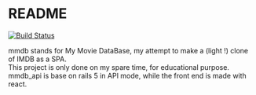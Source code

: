 # README  

[![Build Status](https://semaphoreci.com/api/v1/landry/mmdb_api/branches/master/badge.svg)](https://semaphoreci.com/landry/mmdb_api)

mmdb stands for My Movie DataBase, my attempt to make a (light !) clone of IMDB as a SPA.  
This project is only done on my spare time, for educational purpose.  
mmdb_api is base on rails 5 in API mode, while the front end is made with react.
